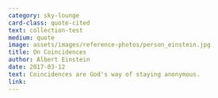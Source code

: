 ```yaml
---
category: sky-lounge
card-class: quote-cited
text: collection-test
medium: quote
image: assets/images/reference-photos/person_einstein.jpg
title: On Coincidences
author: Albert Einstein
date: 2017-03-12
text: Coincidences are God's way of staying anonymous.
link:
---
```

